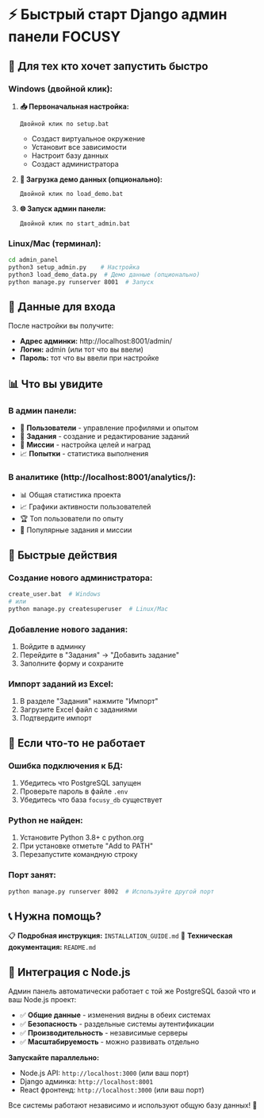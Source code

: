 # ⚡ Быстрый старт Django админ панели FOCUSY

## 🚀 Для тех кто хочет запустить быстро

### Windows (двойной клик):

1. **📥 Первоначальная настройка:**
   ```
   Двойной клик по setup.bat
   ```
   - Создаст виртуальное окружение
   - Установит все зависимости
   - Настроит базу данных
   - Создаст администратора

2. **🎯 Загрузка демо данных (опционально):**
   ```
   Двойной клик по load_demo.bat
   ```

3. **🌐 Запуск админ панели:**
   ```
   Двойной клик по start_admin.bat
   ```

### Linux/Mac (терминал):

```bash
cd admin_panel
python3 setup_admin.py    # Настройка
python3 load_demo_data.py  # Демо данные (опционально)
python manage.py runserver 8001  # Запуск
```

## 🔑 Данные для входа

После настройки вы получите:
- **Адрес админки:** http://localhost:8001/admin/
- **Логин:** admin (или тот что вы ввели)
- **Пароль:** тот что вы ввели при настройке

## 📊 Что вы увидите

### В админ панели:
- 👥 **Пользователи** - управление профилями и опытом
- 📝 **Задания** - создание и редактирование заданий
- 🎯 **Миссии** - настройка целей и наград
- 📈 **Попытки** - статистика выполнения

### В аналитике (http://localhost:8001/analytics/):
- 📊 Общая статистика проекта
- 📈 Графики активности пользователей
- 🏆 Топ пользователи по опыту
- 📝 Популярные задания и миссии

## 🔧 Быстрые действия

### Создание нового администратора:
```bash
create_user.bat  # Windows
# или
python manage.py createsuperuser  # Linux/Mac
```

### Добавление нового задания:
1. Войдите в админку
2. Перейдите в "Задания" → "Добавить задание"
3. Заполните форму и сохраните

### Импорт заданий из Excel:
1. В разделе "Задания" нажмите "Импорт"
2. Загрузите Excel файл с заданиями
3. Подтвердите импорт

## 🚨 Если что-то не работает

### Ошибка подключения к БД:
1. Убедитесь что PostgreSQL запущен
2. Проверьте пароль в файле `.env`
3. Убедитесь что база `focusy_db` существует

### Python не найден:
1. Установите Python 3.8+ с python.org
2. При установке отметьте "Add to PATH"
3. Перезапустите командную строку

### Порт занят:
```bash
python manage.py runserver 8002  # Используйте другой порт
```

## 📞 Нужна помощь?

📋 **Подробная инструкция:** `INSTALLATION_GUIDE.md`
🔧 **Техническая документация:** `README.md`

## 🎯 Интеграция с Node.js

Админ панель автоматически работает с той же PostgreSQL базой что и ваш Node.js проект:

- ✅ **Общие данные** - изменения видны в обеих системах
- ✅ **Безопасность** - раздельные системы аутентификации  
- ✅ **Производительность** - независимые серверы
- ✅ **Масштабируемость** - можно развивать отдельно

**Запускайте параллельно:**
- Node.js API: `http://localhost:3000` (или ваш порт)
- Django админка: `http://localhost:8001`
- React фронтенд: `http://localhost:3000` (или ваш порт)

Все системы работают независимо и используют общую базу данных! 🚀
